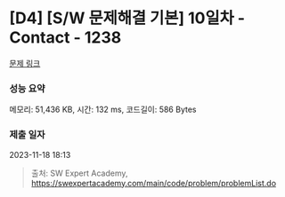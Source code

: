 # [D4] [S/W 문제해결 기본] 10일차 - Contact - 1238 

[문제 링크](https://swexpertacademy.com/main/code/problem/problemDetail.do?contestProbId=AV15B1cKAKwCFAYD) 

### 성능 요약

메모리: 51,436 KB, 시간: 132 ms, 코드길이: 586 Bytes

### 제출 일자

2023-11-18 18:13



> 출처: SW Expert Academy, https://swexpertacademy.com/main/code/problem/problemList.do